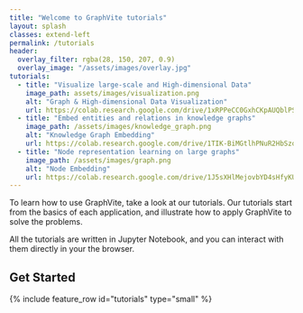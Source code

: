 ```yaml
---
title: "Welcome to GraphVite tutorials"
layout: splash
classes: extend-left
permalink: /tutorials
header:
  overlay_filter: rgba(28, 150, 207, 0.9)
  overlay_image: "/assets/images/overlay.jpg"
tutorials:
  - title: "Visualize large-scale and High-dimensional Data"
    image_path: assets/images/visualization.png
    alt: "Graph & High-dimensional Data Visualization"
    url: https://colab.research.google.com/drive/1xRPPeCC0GxhCKpAUQblPST60_XNai2bv
  - title: "Embed entities and relations in knowledge graphs"
    image_path: /assets/images/knowledge_graph.png
    alt: "Knowledge Graph Embedding"
    url: https://colab.research.google.com/drive/1TIK-BiMGtlhPNuR2HbSzo_ZOdb40nZiz
  - title: "Node representation learning on large graphs"
    image_path: /assets/images/graph.png
    alt: "Node Embedding"
    url: https://colab.research.google.com/drive/1J5sXHlMejovbYD4sHfyKUmwiUI2a8YsD
---
```


To learn how to use GraphVite, take a look at our tutorials. Our tutorials start from the basics of each application,
and illustrate how to apply GraphVite to solve the problems.

All the tutorials are written in Jupyter Notebook, and you can interact with them directly in your the browser.

Get Started
-----------

{% include feature_row id="tutorials" type="small" %}